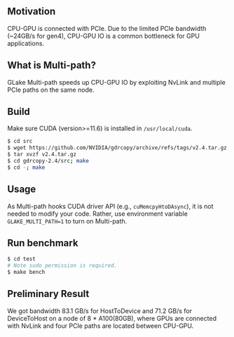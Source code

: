 ## Motivation
CPU-GPU is connected with PCIe. Due to the limited PCIe bandwidth (~24GB/s for gen4), CPU-GPU IO is a common bottleneck for GPU applications.

## What is Multi-path?
GLake Multi-path speeds up CPU-GPU IO by exploiting NvLink and multiple PCIe paths on the same node.

## Build
Make sure CUDA (version>=11.6) is installed in `/usr/local/cuda`.
```bash
$ cd src
$ wget https://github.com/NVIDIA/gdrcopy/archive/refs/tags/v2.4.tar.gz
$ tar xvzf v2.4.tar.gz
$ cd gdrcopy-2.4/src; make
$ cd -; make
```

## Usage
As Multi-path hooks CUDA driver API (e.g., `cuMemcpyHtoDAsync`), it is not needed to modify your code. Rather, use environment variable `GLAKE_MULTI_PATH=1` to turn on Multi-path.

## Run benchmark
```bash
$ cd test
# Note sudo permission is required.
$ make bench
```

## Preliminary Result
We got bandwidth 83.1 GB/s for HostToDevice and 71.2 GB/s for DeviceToHost on a node of 8 * A100(80GB), where GPUs are connected with NvLink and four PCIe paths are located between CPU-GPU.
